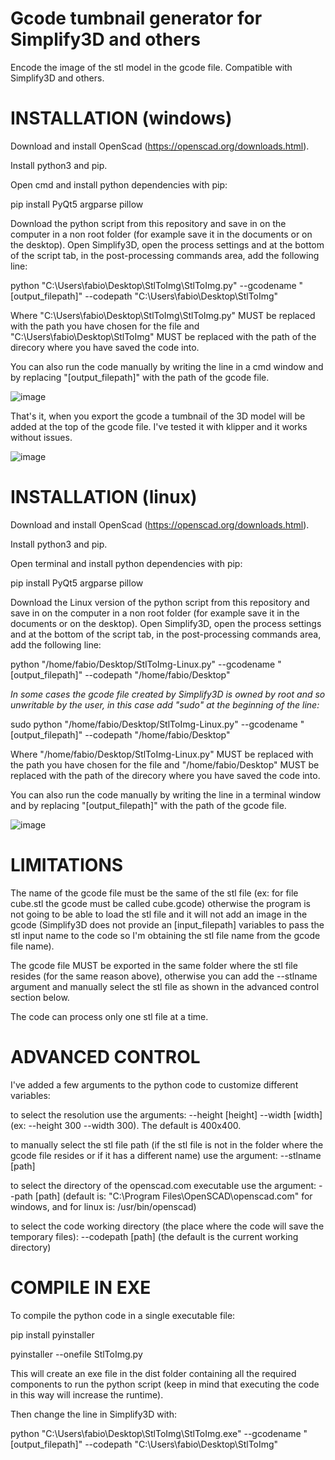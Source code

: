 # Gcode tumbnail generator for Simplify3D and others
Encode the image of the stl model in the gcode file. Compatible with Simplify3D and others.


# INSTALLATION (windows)
Download and install OpenScad (https://openscad.org/downloads.html).

Install python3 and pip.

Open cmd and install python dependencies with pip:

pip install PyQt5 argparse pillow

Download the python script from this repository and save in on the computer in a non root folder (for example save it in the documents or on the desktop).
Open Simplify3D, open the process settings and at the bottom of the script tab, in the post-processing commands area, add the following line:

python "C:\Users\fabio\Desktop\StlToImg\StlToImg.py" --gcodename "[output_filepath]" --codepath "C:\Users\fabio\Desktop\StlToImg\"

Where "C:\Users\fabio\Desktop\StlToImg\StlToImg.py" MUST be replaced with the path you have chosen for the file and "C:\Users\fabio\Desktop\StlToImg\" MUST be replaced with the path of the direcory where you have saved the code into.

You can also run the code manually by writing the line in a cmd window and by replacing "[output_filepath]" with the path of the gcode file.

![image](https://user-images.githubusercontent.com/76878512/178731985-01e1a6d3-2410-4c40-8b76-bb7d1c88c326.png)

That's it, when you export the gcode a tumbnail of the 3D model will be added at the top of the gcode file.
I've tested it with klipper and it works without issues.

![image](https://user-images.githubusercontent.com/76878512/178697824-9cb6ff84-b9ea-45eb-8931-c2e3906ec053.png)

# INSTALLATION (linux)
Download and install OpenScad (https://openscad.org/downloads.html).

Install python3 and pip.

Open terminal and install python dependencies with pip:

pip install PyQt5 argparse pillow

Download the Linux version of the python script from this repository and save in on the computer in a non root folder (for example save it in the documents or on the desktop).
Open Simplify3D, open the process settings and at the bottom of the script tab, in the post-processing commands area, add the following line:

python "/home/fabio/Desktop/StlToImg-Linux.py" --gcodename "[output_filepath]" --codepath "/home/fabio/Desktop"

*In some cases the gcode file created by Simplify3D is owned by root and so unwritable by the user, in this case add "sudo" at the beginning of the line:*

sudo python "/home/fabio/Desktop/StlToImg-Linux.py" --gcodename "[output_filepath]" --codepath "/home/fabio/Desktop"

Where "/home/fabio/Desktop/StlToImg-Linux.py" MUST be replaced with the path you have chosen for the file and "/home/fabio/Desktop" MUST be replaced with the path of the direcory where you have saved the code into.

You can also run the code manually by writing the line in a terminal window and by replacing "[output_filepath]" with the path of the gcode file.

![image](https://user-images.githubusercontent.com/76878512/178852153-8ffa2b5b-f3c2-4624-9c70-91b64b93b688.png)

# LIMITATIONS
The name of the gcode file must be the same of the stl file (ex: for file cube.stl the gcode must be called cube.gcode) otherwise the program is not going to be able to load the stl file and it will not add an image in the gcode (Simplify3D does not provide an [input_filepath] variables to pass the stl input name to the code so I'm obtaining the stl file name from the gcode file name).

The gcode file MUST be exported in the same folder where the stl file resides (for the same reason above), otherwise you can add the --stlname argument and manually select the stl file as shown in the advanced control section below.

The code can process only one stl file at a time.

# ADVANCED CONTROL
I've added a few arguments to the python code to customize different variables:

to select the resolution use the arguments: --height [height] --width [width] (ex: --height 300 --width 300). The default is 400x400.

to manually select the stl file path (if the stl file is not in the folder where the gcode file resides or if it has a different name) use the argument: --stlname [path]

to select the directory of the openscad.com executable use the argument: --path [path] (default is: "C:\\Program Files\\OpenSCAD\\openscad.com" for windows, and for linux is: /usr/bin/openscad)

to select the code working directory (the place where the code will save the temporary files): --codepath [path] (the default is the current working directory)

# COMPILE IN EXE
To compile the python code in a single executable file:

pip install pyinstaller

pyinstaller --onefile StlToImg.py

This will create an exe file in the dist folder containing all the required components to run the python script (keep in mind that executing the code in this way will increase the runtime).

Then change the line in Simplify3D with:

python "C:\Users\fabio\Desktop\StlToImg\StlToImg.exe" --gcodename "[output_filepath]" --codepath "C:\Users\fabio\Desktop\StlToImg\"


